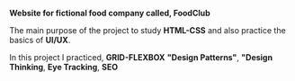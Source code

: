 **Website for fictional food company called, FoodClub**

The main purpose of the project to study **HTML-CSS** and also practice the basics of **UI/UX**.

In this project I practiced, **GRID-FLEXBOX** **"Design Patterns"**, **"Design Thinking**, **Eye Tracking**, **SEO**
